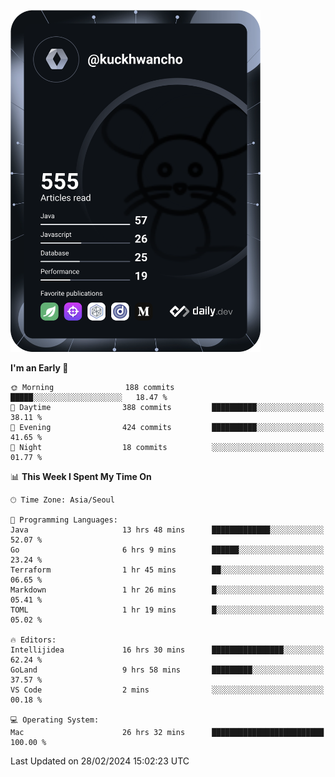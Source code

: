 <a href="https://app.daily.dev/kuckhwancho"><img src="https://github.com/kuckjwi0928/kuckjwi0928/blob/master/devcard.svg" width="400" alt="Kuckjwi Devcard"/></a>

<!--START_SECTION:waka-->
**I'm an Early 🐤** 

```text
🌞 Morning                188 commits         █████░░░░░░░░░░░░░░░░░░░░   18.47 % 
🌆 Daytime                388 commits         ██████████░░░░░░░░░░░░░░░   38.11 % 
🌃 Evening                424 commits         ██████████░░░░░░░░░░░░░░░   41.65 % 
🌙 Night                  18 commits          ░░░░░░░░░░░░░░░░░░░░░░░░░   01.77 % 
```


📊 **This Week I Spent My Time On** 

```text
🕑︎ Time Zone: Asia/Seoul

💬 Programming Languages: 
Java                     13 hrs 48 mins      █████████████░░░░░░░░░░░░   52.07 % 
Go                       6 hrs 9 mins        ██████░░░░░░░░░░░░░░░░░░░   23.24 % 
Terraform                1 hr 45 mins        ██░░░░░░░░░░░░░░░░░░░░░░░   06.65 % 
Markdown                 1 hr 26 mins        █░░░░░░░░░░░░░░░░░░░░░░░░   05.41 % 
TOML                     1 hr 19 mins        █░░░░░░░░░░░░░░░░░░░░░░░░   05.02 % 

🔥 Editors: 
Intellijidea             16 hrs 30 mins      ████████████████░░░░░░░░░   62.24 % 
GoLand                   9 hrs 58 mins       █████████░░░░░░░░░░░░░░░░   37.57 % 
VS Code                  2 mins              ░░░░░░░░░░░░░░░░░░░░░░░░░   00.18 % 

💻 Operating System: 
Mac                      26 hrs 32 mins      █████████████████████████   100.00 % 
```


 Last Updated on 28/02/2024 15:02:23 UTC
<!--END_SECTION:waka-->
